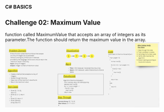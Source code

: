 ### C# BASICS
## Challenge 02: Maximum Value
function called MaximumValue that accepts an array of integers as its parameter.The function should return the maximum value in the array.
![CC2 whiteboard](https://github.com/ReemLSHHSM/challenges-and-data-structures/blob/master/C%23BASICS/Maximum/CC2.PNG?raw=true)


